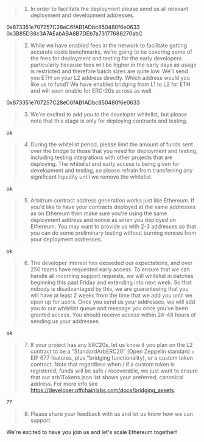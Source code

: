 >1. In order to facilitate the deployment please send us all relevant deployment and development addresses.

0x873351e707257C28eC6fAB1ADbc850480f6e0633 0x3B85D38c3A7AEabABA8B7DEb7a73177688270abC

>2. While we have enabled fees in the network to facilitate getting accurate costs benchmarks, we’re going to be covering some of the fees for deployment and testing for the early developers particularly because fees will be higher in the early days as usage is restricted and therefore batch sizes are quite low. We’ll send you ETH on your L2 address directly. Which address would you like us to fund? We have enabled bridging from L1 to L2 for ETH and will soon enable for ERC-20s across as well.

0x873351e707257C28eC6fAB1ADbc850480f6e0633

>3. We're excited to add you to the developer whitelist, but please note that this stage is only for deploying contracts and testing.

ok

>4. During the whitelist period, please limit the amount of funds sent over the bridge to those that you need for deployment and testing, including testing integrations with other projects that are deploying. The whitelist and early access is being given for development and testing, so please refrain from transferring any significant liquidity until we remove the whitelist.

ok

>5. Arbitrum contract address generation works just like Ethereum. If you'd like to have your contracts deployed at the same addresses as on Ethereum then make sure you're using the same deployment address and nonce as when you deployed on Ethereum. You may want to provide us with 2-3 addresses so that you can do some preliminary testing without burning nonces from your deployment addresses.

ok

>6. The developer interest has exceeded our expectations, and over 250 teams have requested early access. To ensure that we can handle all incoming support requests, we will whitelist in batches beginning this past Friday and extending into next week. So that nobody is disadvantaged by this, we are guaranteeing that you will have at least 2 weeks from the time that we add you until we open up for users. Once you send us your addresses, we will add you to our whitelist queue and message you once you've been granted access. You should receive access within 24-48 hours of sending us your addresses.

ok
>7. If your project has any ERC20s, let us know if you plan on the L2 contract to be a "StandardArbERC20" (Open Zeppelin standard + EIP 677 features, plus "bridging functionality), or a custom token contract. Note that regardless when / if a custom token is registered, funds will be safe / recoverable, we just want to ensure that our arb1Tokens.json list shows your preferred, canonical address. For more info see https://developer.offchainlabs.com/docs/bridging_assets.

??

>8. Please share your feedback with us and let us know how we can support.

We're excited to have you join us and let's scale Ethereum together!
